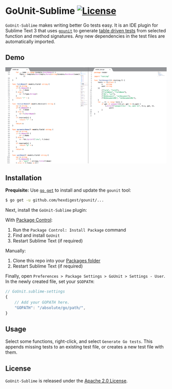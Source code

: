 # GoUnit-Sublime [![License](https://img.shields.io/badge/license-Apache%202.0-blue.svg)](https://github.com/hexdigest/GoUnit-Sublime/blob/master/LICENSE)

`GoUnit-Sublime` makes writing better Go tests easy. It is an IDE plugin for Sublime Text 3 that uses [`gounit`](https://github.com/hexdigest/gounit) to generate [table driven tests](https://github.com/golang/go/wiki/TableDrivenTests) from selected function and method signatures. Any new dependencies in the test files are automatically imported.

## Demo

![demo](/gounit.gif)

## Installation

__Prequisite:__ Use [`go get`](https://golang.org/cmd/go/#hdr-Download_and_install_packages_and_dependencies) to install and update the `gounit` tool:
```sh
$ go get -u github.com/hexdigest/gounit/...
```
Next, install the `GoUnit-Sublime` plugin:

With [Package Control](http://wbond.net/sublime_packages/package_control):

1. Run the `Package Control: Install Package` command
1. Find and install `GoUnit`
1. Restart Sublime Text (if required)

Manually:

1. Clone this repo into your [Packages folder](http://docs.sublimetext.info/en/sublime-text-3/basic_concepts.html#the-data-directory)
1. Restart Sublime Text (if required)

Finally, open `Preferences > Package Settings > GoUnit > Settings - User`. In the newly created file, set your `$GOPATH`:

```js
// GoUnit.sublime-settings
{
	// Add your GOPATH here.
	"GOPATH": "/absolute/go/path/",
}
```

## Usage

Select some functions, right-click, and select `Generate Go tests`. This appends missing tests to an existing test file, or creates a new test file with them.

## License

`GoUnit-Sublime` is released under the [Apache 2.0 License](http://www.apache.org/licenses/LICENSE-2.0).
